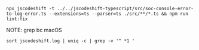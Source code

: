 
```shell
npx jscodeshift -t ../../jscodeshift-typescript/src/soc-console-error-to-log-error.ts --extensions=ts --parser=ts ./src/**/*.ts && npm run lint:fix
```

NOTE: grep bc macOS
```shell
sort jscodeshift.log | uniq -c | grep -v '^ *1 '
```

